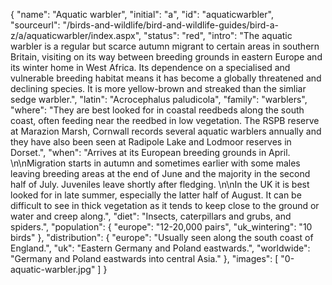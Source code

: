 {
	"name": "Aquatic warbler",
	"initial": "a",
	"id": "aquaticwarbler",
	"sourceurl": "/birds-and-wildlife/bird-and-wildlife-guides/bird-a-z/a/aquaticwarbler/index.aspx",
	"status": "red",
	"intro": "The aquatic warbler is a regular but scarce autumn migrant to certain areas in southern Britain, visiting on its way between breeding grounds in eastern Europe and its winter home in West Africa.  Its dependence on a specialised and vulnerable breeding habitat means it has become a globally threatened and declining species. It is more yellow-brown and streaked than the simliar sedge warbler.",
	"latin": "Acrocephalus paludicola",
	"family": "warblers",
	"where": "They are best looked for in coastal reedbeds along the south coast, often  feeding near the reedbed in low vegetation. The RSPB reserve at Marazion Marsh, Cornwall records several aquatic warblers annually and they have also been seen at Radipole Lake and Lodmoor reserves in Dorset.",
	"when": "Arrives at its European breeding grounds in April. \n\nMigration starts in autumn and sometimes earlier with some males leaving breeding areas at the end of June and the majority in the second half of July.  Juveniles leave shortly after fledging.  \n\nIn the UK it is best looked for in late summer, especially the latter half of August.  It can be difficult to see in thick vegetation as it tends to keep close to the ground or water and creep along.",
	"diet": "Insects, caterpillars and grubs, and spiders.",
	"population": {
		"europe": "12-20,000 pairs",
		"uk_wintering": "10 birds"
	},
	"distribution": {
		"europe": "Usually seen along the south coast of England.",
		"uk": "Eastern Germany and Poland eastwards.",
		"worldwide": "Germany and Poland eastwards into central Asia."
	},
	"images": [
		"0-aquatic-warbler.jpg"
	]
}